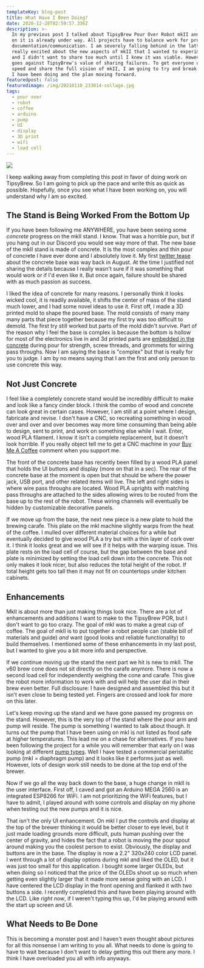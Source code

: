 ```yaml
---
templateKey: blog-post
title: What Have I Been Doing?
date: 2020-12-28T02:59:57.336Z
description: >-
  In my previous post I talked about TipsyBrew Pour Over Robot mkII and how work
  on it is already under way. All projects have to balance work for progress and
  documentation/communication. I am severely falling behind in the latter. I was
  really excited about the new aspects of mkII that I wanted to experiment with
  and I didn't want to share too much until I knew it was viable. However, that
  goes against TipsyBrew's value of sharing failures. To get everyone up to
  speed and share the full vision of mkII, I am going to try and break down what
  I have been doing and the plan moving forward.
featuredpost: false
featuredimage: /img/20210110_233014-collage.jpg
tags:
  - pour over
  - robot
  - coffee
  - arduino
  - pump
  - UI
  - display
  - 3D print
  - wifi
  - load cell
---
```

![](/img/20210110_233014-collage.jpg)

I keep walking away from completing this post in favor of doing work on TipsyBrew. So I am going to pick up the pace and write this as quick as possible. Hopefully, once you see what I have been working on, you will understand why I am so excited.

## The Stand is Being Worked From the Bottom Up

If you have been following me ANYWHERE, you have been seeing some _concrete_ progress on the mkII stand. I know. That was a horrible pun, but if you hang out in our Discord you would see way more of that. The new base of the mkII stand is made of concrete. It is the most complex and thin pour of concrete I have ever done and I absolutely love it. My first [twitter tease](https://twitter.com/tipsybrew/status/1298718629303705601) about the concrete base was way back in August. At the time I justified not sharing the details because I really wasn't sure if it was something that would work or if I'd even like it. But once again, failure should be shared with as much passion as success.

I liked the idea of concrete for many reasons. I personally think it looks wicked cool, it is readily available, it shifts the center of mass of the stand much lower, and I had some novel ideas to use it. First off, I made a 3D printed mold to shape the poured base. The mold consists of many many many parts that piece together because my first try was too difficult to demold. The first try still worked but parts of the mold didn't survive. Part of the reason why I feel the base is complex is because the bottom is hollow for most of the electronics live in and 3d printed parts are [embedded in the concrete](https://twitter.com/tipsybrew/status/1303891840526151682) during pour for strength, screw threads, and grommets for wiring pass throughs. Now I am saying the base is "complex" but that is really for you to judge. I am by no means saying that I am the first and only person to use concrete this way.

## Not Just Concrete

I feel like a completely concrete stand would be incredibly difficult to make and look like a fancy cinder block. I think the combo of wood and concrete can look great in certain cases. However, I am still at a point where I design, fabricate and revise. I don't have a CNC, so recreating something in wood over and over and over becomes way more time consuming than being able to design, sent to print, and work on something else while I wait. Enter, wood PLA filament. I know it isn't a complete replacement, but it doesn't look horrible. If you really object tell me to get a CNC machine in your [Buy Me A Coffee](https://www.buymeacoffee.com/TipsyBrew) comment when you support me.

The front of the concrete base has recently been filled by a wood PLA panel that holds the UI buttons and display (more on that in a sec). The rear of the concrete base at the moment is open but that should be where the power jack, USB port, and other related items will live. The left and right sides is where wire pass throughs are located. Wood PLA uprights with matching pass throughs are attached to the sides allowing wires to be routed from the base up to the rest of the robot. These wiring channels will eventually be hidden by customizable decorative panels.

If we move up from the base, the next new piece is a new plate to hold the brewing carafe. This plate on the mkI machine slightly warps from the heat of the coffee. I mulled over different material choices for a while but eventually decided to give wood PLA a try but with a thin layer of cork over it. I think it looks great and we will see if it helps with the warping issue. This plate rests on the load cell of course, but the gap between the base and plate is minimized by setting the load cell down into the concrete. This not only makes it look nicer, but also reduces the total height of the robot. If total height gets too tall then it may not fit on countertops under kitchen cabinets.

## Enhancements

MkII is about more than just making things look nice. There are a lot of enhancements and additions I want to make to the TipsyBrew POR, but I don't want to go too crazy. The goal of mkI was to make a great cup of coffee. The goal of mkII is to put together a robot people can (stable bill of materials and guide) _and_ want (good looks and reliable functionality) to build themselves. I mentioned some of these enhancements in my last post, but I wanted to give you a bit more info and perspective.

If we continue moving up the stand the next part we hit is new to mkII. The v60 brew cone does not sit directly on the carafe anymore. There is now a second load cell for independently weighing the cone and carafe. This give the robot more information to work with and will help the user dial in their brew even better. Full disclosure: I have designed and assembled this but it isn't even close to being tested yet. Fingers are crossed and look for more on this later.

Let's keep moving up the stand and we have gone passed my progress on the stand. However, this is the very top of the stand where the pour arm and pump will reside. The pump is something I wanted to talk about though. It turns out the pump that I have been using on mkI is not listed as food safe at higher temperatures. This lead me on a chase for alternatives. If you have been following the project for a while you will remember that early on I was looking at different [pump types](https://tipsybrew.com/blog/2019-12-26-pump-it/). Well I have tested a commercial peristaltic pump (mkI = diaphragm pump) and it looks like it performs just as well. However, lots of design work still needs to be done at the top end of the brewer.

Now if we go all the way back down to the base, a huge change in mkII is the user interface. First off, I caved and got an Arduino MEGA 2560 is an integrated ESP8266 for WiFi. I am not prioritizing the WiFi features, but I have to admit, I played around with some controls and display on my phone when testing out the new pumps and it is nice.

That isn't the only UI enhancement. On mkI I put the controls and display at the top of the brewer thinking it would be better closer to eye level, but it just made loading grounds more difficult, puts human pushing over the center of gravity, and hides the fact that a robot is moving the pour spout around making you the coolest person to exist. Obviously, the display and buttons are in the base. The display is now a 2.2" 320x240 color LCD panel. I went through a lot of display options during mkI and liked the OLED, but it was just too small for this application. I bought some larger OLEDs, but when doing so I noticed that the price of the OLEDs shoot up so much when getting even slightly larger that it made more sense going with an LCD. I have centered the LCD display in the front opening and flanked it with two buttons a side. I recently completed this and have been playing around with the LCD. Like _right now_, if I weren't typing this up, I'd be playing around with the start up screen and UI.

## What Needs to Be Done

This is becoming a monster post and I haven't even thought about pictures for all this nonsense I am writing to you all. What needs to done is going to have to wait because I don't want to delay getting this out there any more. I think I have overloaded you all with info anyways.
